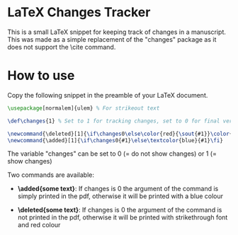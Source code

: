 # LaTeX Changes Tracker
This is a small LaTeX snippet for keeping track of changes in a manuscript. This was made as a simple replacement of the "changes" package as it does not support the \cite command.

# How to use
Copy the following snippet in the preamble of your LaTeX document.

```latex
\usepackage[normalem]{ulem} % For strikeout text

\def\changes{1} % Set to 1 for tracking changes, set to 0 for final version

\newcommand{\deleted}[1]{\if\changes0\else\color{red}{\sout{#1}}\color{black}\fi}
\newcommand{\added}[1]{\if\changes0{#1}\else\textcolor{blue}{#1}\fi}
```
The variable "changes" can be set to 0 (= do not show changes) or 1 (= show changes)

Two commands are available:

- **\added{some text}**: If changes is 0 the argument of the command is simply printed in the pdf, otherwise it will be printed with a blue colour

- **\deleted{some text}**: If changes is 0 the argument of the command is not printed in the pdf, otherwise it will be printed with strikethrough font and red colour


